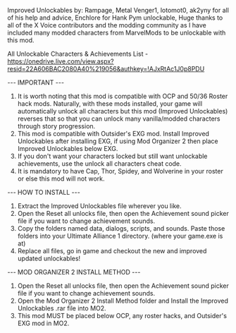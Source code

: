 Improved Unlockables by: Rampage, Metal Venger1, lotomot0, ak2yny for all of his help and advice, Enchlore for Hank Pym unlockable, Huge thanks to all of the X Voice contributors and the modding community as I have included many modded characters from MarvelMods to be unlockable with this mod.

All Unlockable Characters & Achievements List - https://onedrive.live.com/view.aspx?resid=22A606BAC2080A40%219056&authkey=!AJxRtAc1J0p8PDU

--- IMPORTANT ---
1. It is worth noting that this mod is compatible with OCP and 50/36 Roster hack mods. Naturally, with these mods installed, your game will automatically unlock all characters but this mod (Improved Unlockables) reverses that so that you can unlock many vanilla/modded characters through story progression.
2. This mod is compatible with Outsider's EXG mod. Install Improved Unlockables after installing EXG, if using Mod Organizer 2 then place Improved Unlockables below EXG.
3. If you don't want your characters locked but still want unlockable achievements, use the unlock all characters cheat code.
4. It is mandatory to have Cap, Thor, Spidey, and Wolverine in your roster or else this mod will not work.

--- HOW TO INSTALL ---
1. Extract the Improved Unlockables file wherever you like.
2. Open the Reset all unlocks file, then open the Achievement sound picker file if you want to change achievement sounds.
3. Copy the folders named data, dialogs, scripts, and sounds. Paste those folders into your Ultimate Alliance 1 directory. (where your game.exe is at)
4. Replace all files, go in game and checkout the new and improved updated unlockables!

--- MOD ORGANIZER 2 INSTALL METHOD ---
1. Open the Reset all unlocks file, then open the Achievement sound picker file if you want to change achievement sounds.
2. Open the Mod Organizer 2 Install Method folder and Install the Improved Unlockables .rar file into MO2.
3. This mod MUST be placed below OCP, any roster hacks, and Outsider's EXG mod in MO2.